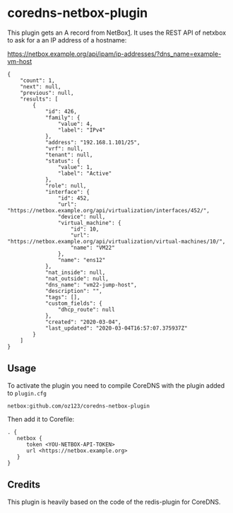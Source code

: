 # coredns-netbox-plugin

This plugin gets an A record from NetBox[1]. It uses the REST API of netxbox
to ask for a an IP address of a hostname:

https://netbox.example.org/api/ipam/ip-addresses/?dns_name=example-vm-host


```
{
    "count": 1,
    "next": null,
    "previous": null,
    "results": [
        {
            "id": 426,
            "family": {
                "value": 4,
                "label": "IPv4"
            },
            "address": "192.168.1.101/25",
            "vrf": null,
            "tenant": null,
            "status": {
                "value": 1,
                "label": "Active"
            },
            "role": null,
            "interface": {
                "id": 452,
                "url": "https://netbox.example.org/api/virtualization/interfaces/452/",
                "device": null,
                "virtual_machine": {
                    "id": 10,
                    "url": "https://netbox.example.org/api/virtualization/virtual-machines/10/",
                    "name": "VM22"
                },
                "name": "ens12"
            },
            "nat_inside": null,
            "nat_outside": null,
            "dns_name": "vm22-jump-host",
            "description": "",
            "tags": [],
            "custom_fields": {
                "dhcp_route": null
            },
            "created": "2020-03-04",
            "last_updated": "2020-03-04T16:57:07.375937Z"
        }
    ]
}
```

## Usage

To activate the plugin you need to compile CoreDNS with the plugin added
to `plugin.cfg`

```
netbox:github.com/oz123/coredns-netbox-plugin
```

Then add it to Corefile:

```
. {
   netbox {
      token <YOU-NETBOX-API-TOKEN>
      url <https://netbox.example.org>
   }
}
```


## Credits

This plugin is heavily based on the code of the redis-plugin for CoreDNS.


[1]: https://netbox.readthedocs.io/en/stable/
